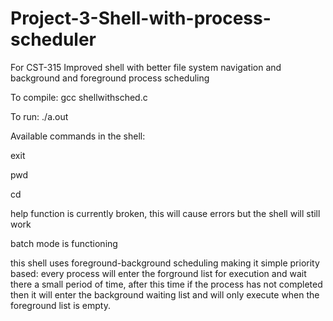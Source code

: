# Project-3-Shell-with-process-scheduler

For CST-315
Improved shell with better file system navigation and background and foreground process scheduling

To compile: gcc shellwithsched.c

To run: ./a.out

Available commands in the shell:

exit

pwd

cd

help function is currently broken, this will cause errors but the shell will still work

>

batch mode is functioning

this shell uses foreground-background scheduling making it simple priority based: every process will enter the forground list for execution and wait there a small period of time, after this time if the process has not completed then it will enter the background waiting list and will only execute when the foreground list is empty.
